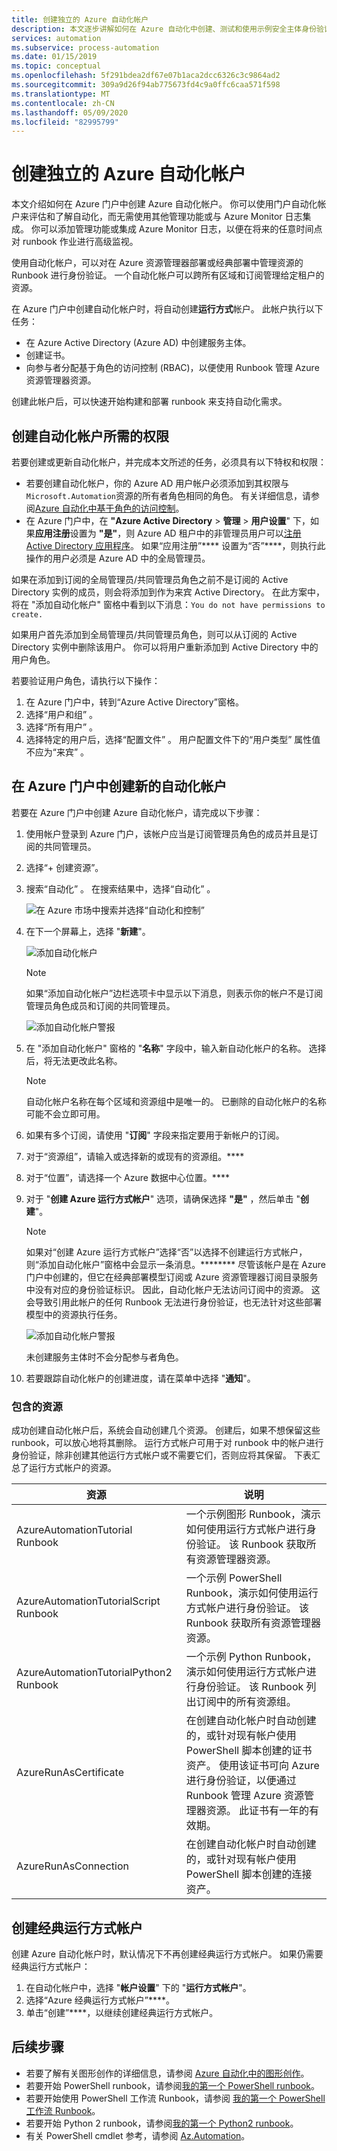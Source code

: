 ```yaml
---
title: 创建独立的 Azure 自动化帐户
description: 本文逐步讲解如何在 Azure 自动化中创建、测试和使用示例安全主体身份验证。
services: automation
ms.subservice: process-automation
ms.date: 01/15/2019
ms.topic: conceptual
ms.openlocfilehash: 5f291bdea2df67e07b1aca2dcc6326c3c9864ad2
ms.sourcegitcommit: 309a9d26f94ab775673fd4c9a0ffc6caa571f598
ms.translationtype: MT
ms.contentlocale: zh-CN
ms.lasthandoff: 05/09/2020
ms.locfileid: "82995799"
---
```

# <a name="create-a-standalone-azure-automation-account"></a>创建独立的 Azure 自动化帐户

本文介绍如何在 Azure 门户中创建 Azure 自动化帐户。 你可以使用门户自动化帐户来评估和了解自动化，而无需使用其他管理功能或与 Azure Monitor 日志集成。 你可以添加管理功能或集成 Azure Monitor 日志，以便在将来的任意时间点对 runbook 作业进行高级监视。

使用自动化帐户，可以对在 Azure 资源管理器部署或经典部署中管理资源的 Runbook 进行身份验证。 一个自动化帐户可以跨所有区域和订阅管理给定租户的资源。

在 Azure 门户中创建自动化帐户时，将自动创建**运行方式**帐户。 此帐户执行以下任务：

* 在 Azure Active Directory (Azure AD) 中创建服务主体。
* 创建证书。
* 向参与者分配基于角色的访问控制 (RBAC)，以便使用 Runbook 管理 Azure 资源管理器资源。

创建此帐户后，可以快速开始构建和部署 runbook 来支持自动化需求。

## <a name="permissions-required-to-create-an-automation-account"></a>创建自动化帐户所需的权限

若要创建或更新自动化帐户，并完成本文所述的任务，必须具有以下特权和权限：

* 若要创建自动化帐户，你的 Azure AD 用户帐户必须添加到其权限与`Microsoft.Automation`资源的所有者角色相同的角色。 有关详细信息，请参阅[Azure 自动化中基于角色的访问控制](automation-role-based-access-control.md)。
* 在 Azure 门户中，在 **"Azure Active Directory** > **管理** > **用户设置**" 下，如果**应用注册**设置为 **"是"**，则 Azure AD 租户中的非管理员用户可以[注册 Active Directory 应用程序](../active-directory/develop/howto-create-service-principal-portal.md#check-azure-subscription-permissions)。 如果“应用注册”**** 设置为“否”****，则执行此操作的用户必须是 Azure AD 中的全局管理员。

如果在添加到订阅的全局管理员/共同管理员角色之前不是订阅的 Active Directory 实例的成员，则会将添加到作为来宾 Active Directory。 在此方案中，将在 "添加自动化帐户" 窗格中看到以下消息：`You do not have permissions to create.`

如果用户首先添加到全局管理员/共同管理员角色，则可以从订阅的 Active Directory 实例中删除该用户。 你可以将用户重新添加到 Active Directory 中的用户角色。

若要验证用户角色，请执行以下操作：

1. 在 Azure 门户中，转到“Azure Active Directory”窗格。
1. 选择“用户和组”  。
1. 选择“所有用户”  。
1. 选择特定的用户后，选择“配置文件”  。 用户配置文件下的“用户类型”  属性值不应为“来宾”  。

## <a name="create-a-new-automation-account-in-the-azure-portal"></a>在 Azure 门户中创建新的自动化帐户

若要在 Azure 门户中创建 Azure 自动化帐户，请完成以下步骤：

1. 使用帐户登录到 Azure 门户，该帐户应当是订阅管理员角色的成员并且是订阅的共同管理员。
1. 选择“+ 创建资源”。 
1. 搜索“自动化”  。 在搜索结果中，选择“自动化”  。

   ![在 Azure 市场中搜索并选择“自动化和控制”](media/automation-create-standalone-account/automation-marketplace-select-create-automationacct.png)

1. 在下一个屏幕上，选择 "**新建**"。

   ![添加自动化帐户](media/automation-create-standalone-account/automation-create-automationacct-properties.png)

   > [!NOTE]
   > 如果“添加自动化帐户”边栏选项卡中显示以下消息，则表示你的帐户不是订阅管理员角色成员和订阅的共同管理员。
   >
   > ![添加自动化帐户警报](media/automation-create-standalone-account/create-account-without-perms.png)

1. 在 "添加自动化帐户" 窗格的 "**名称**" 字段中，输入新自动化帐户的名称。 选择后，将无法更改此名称。 

    > [!NOTE]
    > 自动化帐户名称在每个区域和资源组中是唯一的。 已删除的自动化帐户的名称可能不会立即可用。

1. 如果有多个订阅，请使用 "**订阅**" 字段来指定要用于新帐户的订阅。
1. 对于“资源组”，请输入或选择新的或现有的资源组。****
1. 对于“位置”，请选择一个 Azure 数据中心位置。****
1. 对于 "**创建 Azure 运行方式帐户**" 选项，请确保选择 **"是"** ，然后单击 "**创建**"。

   > [!NOTE]
   > 如果对“创建 Azure 运行方式帐户”选择“否”以选择不创建运行方式帐户，则“添加自动化帐户”窗格中会显示一条消息。******** 尽管该帐户是在 Azure 门户中创建的，但它在经典部署模型订阅或 Azure 资源管理器订阅目录服务中没有对应的身份验证标识。 因此，自动化帐户无法访问订阅中的资源。 这会导致引用此帐户的任何 Runbook 无法进行身份验证，也无法针对这些部署模型中的资源执行任务。
   >
   > ![添加自动化帐户警报](media/automation-create-standalone-account/create-account-decline-create-runas-msg.png)
   >
   > 未创建服务主体时不会分配参与者角色。
   >

1. 若要跟踪自动化帐户的创建进度，请在菜单中选择 "**通知**"。

### <a name="resources-included"></a>包含的资源

成功创建自动化帐户后，系统会自动创建几个资源。 创建后，如果不想保留这些 runbook，可以放心地将其删除。 运行方式帐户可用于对 runbook 中的帐户进行身份验证，除非创建其他运行方式帐户或不需要它们，否则应将其保留。 下表汇总了运行方式帐户的资源。

| 资源 | 说明 |
| --- | --- |
| AzureAutomationTutorial Runbook |一个示例图形 Runbook，演示如何使用运行方式帐户进行身份验证。 该 Runbook 获取所有资源管理器资源。 |
| AzureAutomationTutorialScript Runbook |一个示例 PowerShell Runbook，演示如何使用运行方式帐户进行身份验证。 该 Runbook 获取所有资源管理器资源。 |
| AzureAutomationTutorialPython2 Runbook |一个示例 Python Runbook，演示如何使用运行方式帐户进行身份验证。 该 Runbook 列出订阅中的所有资源组。 |
| AzureRunAsCertificate |在创建自动化帐户时自动创建的，或针对现有帐户使用 PowerShell 脚本创建的证书资产。 使用该证书可向 Azure 进行身份验证，以便通过 Runbook 管理 Azure 资源管理器资源。 此证书有一年的有效期。 |
| AzureRunAsConnection |在创建自动化帐户时自动创建的，或针对现有帐户使用 PowerShell 脚本创建的连接资产。 |

## <a name="create-a-classic-run-as-account"></a>创建经典运行方式帐户

创建 Azure 自动化帐户时，默认情况下不再创建经典运行方式帐户。 如果仍需要经典运行方式帐户：

1. 在自动化帐户中，选择 "**帐户设置**" 下的 "**运行方式帐户**"。
2. 选择“Azure 经典运行方式帐户”****。
3. 单击“创建”****，以继续创建经典运行方式帐户。

## <a name="next-steps"></a>后续步骤

* 若要了解有关图形创作的详细信息，请参阅 [Azure 自动化中的图形创作](automation-graphical-authoring-intro.md)。
* 若要开始 PowerShell runbook，请参阅[我的第一个 PowerShell runbook](automation-first-runbook-textual-powershell.md)。
* 若要开始使用 PowerShell 工作流 Runbook，请参阅 [我的第一个 PowerShell 工作流 Runbook](automation-first-runbook-textual.md)。
* 若要开始 Python 2 runbook，请参阅[我的第一个 Python2 runbook](automation-first-runbook-textual-python2.md)。
* 有关 PowerShell cmdlet 参考，请参阅 [Az.Automation](https://docs.microsoft.com/powershell/module/az.automation/?view=azps-3.7.0#automation
)。
